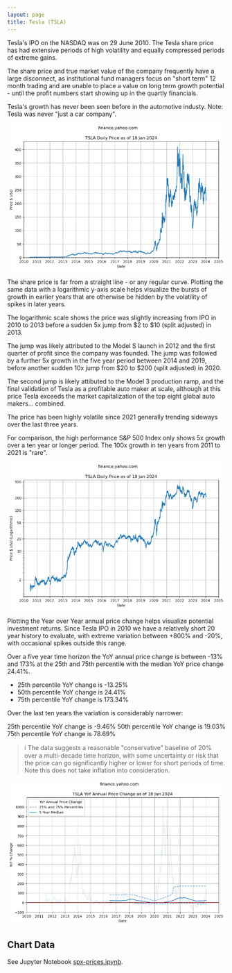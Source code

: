 ```yaml
---
layout: page
title: Tesla (TSLA)
---
```

Tesla's IPO on the NASDAQ was on 29 June 2010. The Tesla share price has had extensive periods of high volatility and equally compressed periods of extreme gains. 

The share price and true market value of the company frequently have a large disconnect, as institutional fund managers focus on "short term" 12 month trading and are unable to place a value on long term growth potential - until the profit numbers start showing up in the quartly financials. 

Tesla's growth has never been seen before in the automotive industy. Note: Tesla was never "just a car company".

![TSLA History](images/tsla-history.png)

The share price is far from a straight line - or any regular curve. Plotting the same data with a logarithmic y-axis scale helps visualize the bursts of growth in earlier years that are otherwise be hidden by the volatility of spikes in later years.

The logarithmic scale shows the price was slightly increasing from IPO in 2010 to 2013 before a sudden 5x jump from $2 to $10 (split adjusted) in 2013. 

The jump was likely attributed to the Model S launch in 2012 and the first quarter of profit since the company was founded. The jump was followed by a further 5x growth in the five year period between 2014 and 2019, before another sudden 10x jump from $20 to $200 (split adjusted) in 2020.

The second jump is likely attibuted to the Model 3 production ramp, and the final validation of Tesla as a profitable auto maker at scale, although at this price Tesla exceeds the market capitalization of the top eight global auto makers... combined.

 The price has been highly volatile since 2021 generally trending sideways over the last three years.

For comparison, the high performance S&P 500 Index only shows 5x growth over a ten year or longer period. The 100x growth in ten years from 2011 to 2021 is "rare".

![TSLA YoY](images/tsla-history-log.png)

Plotting the Year over Year annual price change helps visualize potential investment returns. Since Tesla IPO in 2010 we have a relatively short 20 year history to evaluate, with extreme variation between +800% and -20%, with occasional spikes outside this range.

Over a five year time horizon the YoY annual price change is between -13% and 173% at the 25th and 75th percentile with the median YoY price change 24.41%.

- 25th percentile YoY change is -13.25%
- 50th percentile YoY change is 24.41%
- 75th percentile YoY change is 173.34%

Over the last ten years the variation is considerably narrower:

25th percentile YoY change is -9.46%
50th percentile YoY change is 19.03%
75th percentile YoY change is 78.69%

> ℹ The data suggests a reasonable "conservative" baseline of 20% over a multi-decade time horizon, with some uncertainty or risk that the price can go significantly higher or lower for short periods of time. Note this does not take inflation into consideration.

![TSLA YoY](images/tsla-yoy.png)

## Chart Data

See Jupyter Notebook [spx-prices.ipynb](https://github.com/mikejonestechno/investment-analytics/blob/main/notebooks/spx-prices.ipynb).